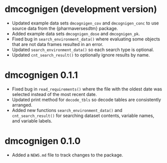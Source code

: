# dmcognigen (development version)

* Updated example data sets `dmcognigen_cov` and `dmcognigen_conc` to use source data from the {pharmaversesdtm} package.
* Added example data sets `dmcognigen_dose` and `dmcognigen_pk`.
* Fixed bug in `search_environment_data()` where evaluating some objects that are not data frames resulted in an error.
* Updated `search_environment_data()` so each search type is optional.
* Updated `cnt_search_result()` to optionally ignore results by name.

# dmcognigen 0.1.1

* Fixed bug in `read_requirements()` where the file with the oldest date was selected instead of the most recent date. 
* Updated print method for `decode_tbls` so decode tables are consistently arranged.
* Added new functions `search_environment_data()` and `cnt_search_result()` for searching dataset contents, variable names, and variable labels.

# dmcognigen 0.1.0

* Added a `NEWS.md` file to track changes to the package.
